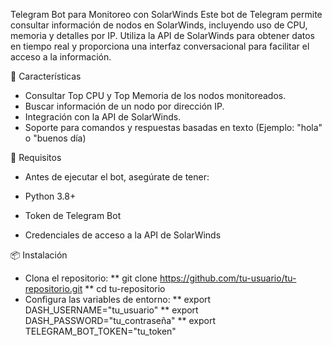 Telegram Bot para Monitoreo con SolarWinds
Este bot de Telegram permite consultar información de nodos en SolarWinds, incluyendo uso de CPU, memoria y detalles por IP. Utiliza la API de SolarWinds para obtener datos en tiempo real y proporciona una interfaz conversacional para facilitar el acceso a la información.

🚀 Características

* Consultar Top CPU y Top Memoria de los nodos monitoreados.
* Buscar información de un nodo por dirección IP.
* Integración con la API de SolarWinds.
* Soporte para comandos y respuestas basadas en texto (Ejemplo: "hola" o "buenos día)

📌 Requisitos

* Antes de ejecutar el bot, asegúrate de tener:

* Python 3.8+
* Token de Telegram Bot
* Credenciales de acceso a la API de SolarWinds

📦 Instalación
* Clona el repositorio:
** git clone https://github.com/tu-usuario/tu-repositorio.git
** cd tu-repositorio
* Configura las variables de entorno:
** export DASH_USERNAME="tu_usuario"
** export DASH_PASSWORD="tu_contraseña"
** export TELEGRAM_BOT_TOKEN="tu_token"
